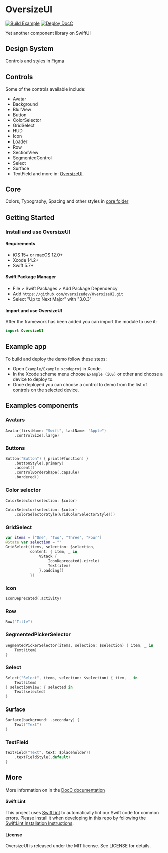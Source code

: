 # OversizeUI

[![Build Example](https://github.com/oversizedev/OversizeUI/actions/workflows/build-example.yml/badge.svg)](https://github.com/oversizedev/OversizeUI/actions/workflows/build-example.yml) [![Deploy DocC](https://github.com/oversizedev/OversizeUI/actions/workflows/publish-docc.yml/badge.svg)](https://github.com/oversizedev/OversizeUI/actions/workflows/publish-docc.yml)

Yet another component library on SwiftUI

## Design System
Controls and styles in [Figma](https://www.figma.com/community/file/1144847542164788208)

## Controls

Some of the controls available include:
- Avatar
- Background
- BlurView
- Button
- ColorSelector
- GridSelect
- HUD
- Icon
- Loader
- Row
- SectionView
- SegmentedControl
- Select
- Surface
- TextField
and more in: [OversizeUI](Sources/OversizeUI).

## Core

Colors, Typography, Spacing and other styles in [core folder](Sources/OversizeUI/Core)

## Getting Started
### Install and use OversizeUI

#### Requirements
- iOS 15+ or macOS 12.0+
- Xcode 14.2+
- Swift 5.7+

#### Swift Package Manager
- File > Swift Packages > Add Package Dependency
- Add `https://github.com/oversizedev/OversizeUI.git`
- Select "Up to Next Major" with "3.0.3"

#### Import and use OversizeUI
After the framework has been added you can import the module to use it:

```swift
import OversizeUI
```

## Example app

To build and deploy the demo follow these steps:
- Open `Example/Example.xcodeproj` in Xcode.
- In the Xcode scheme menu choose `Example (iOS)` or other and choose a device to deploy to.
- Once deployed you can choose a control to demo from the list of controls on the selected device.

## Examples components

### Avatars
```swift
Avatar(firstName: "Swift", lastName: "Apple")
    .controlSize(.large)
```

### Buttons
```swift
Button("Button") { print(#function) }
    .buttonStyle(.primary)
    .accent()
    .controlBorderShape(.capsule)
    .bordered()
```

### Color selector
```swift
ColorSelector(selection: $color)
```

```swift
ColorSelector(selection: $color)
    .colorSelectorStyle(GridColorSelectorStyle())
```

### GridSelect
```swift
var items = ["One", "Two", "Three", "Four"]
@State var selection = ""
GridSelect(items, selection: $selection,
           content: { item, _ in
               VStack {
                   IconDeprecated(.circle)
                   Text(item)
               }.padding()
           })

```

### Icon
```swift
IconDeprecated(.activity)

```

### Row
```swift
Row("Title")

```

### SegmentedPickerSelector
```swift
SegmentedPickerSelector(items, selection: $selection) { item, _ in
    Text(item)
}
```

### Select
```swift
Select("Select", items, selection: $selection) { item, _ in
    Text(item)
} selectionView: { selected in
    Text(selected)
}
```

### Surface
```swift
Surface(background: .secondary) {
    Text("Text")
}
```

### TextField
```swift
TextField("Text", text: $placeholder))
    .textFieldStyle(.default)
}
```

## More

More information on in the [DocC documentation](https://oversizedev.github.io/OversizeUI/documentation/oversizeui/)

#### Swift Lint
This project uses [SwiftLint](https://github.com/realm/SwiftLint) to automatically lint our Swift code for common errors. Please install it when developing in this repo by following the [SwiftLint Installation Instructions](https://realm.github.io/SwiftLint/).


#### License

OversizeUI is released under the MIT license. See LICENSE for details.
